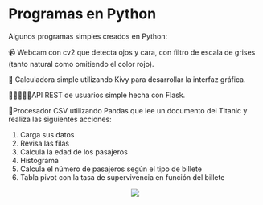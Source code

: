 # Programas en Python
Algunos programas simples creados en Python:

📹 Webcam con cv2 que detecta ojos y cara, con filtro de escala de grises (tanto natural como omitiendo el color rojo).

🧮 Calculadora simple utilizando Kivy para desarrollar la interfaz gráfica.

🧑🏻‍🤝‍🧑🏻API REST de usuarios simple hecha con Flask.

📃Procesador CSV utilizando Pandas que lee un documento del Titanic y realiza las siguientes acciones:
  1. Carga sus datos
  2. Revisa las filas
  3. Calcula la edad de los pasajeros
  4. Histograma
  5. Calcula el número de pasajeros según el tipo de billete
  6. Tabla pivot con la tasa de supervivencia en función del billete


<p align="center">
  <img src="https://i.imgur.com/2tqUyge.png"/>
</p>
